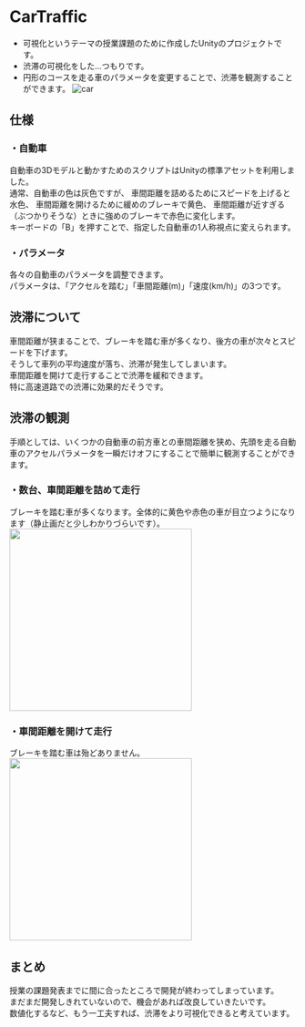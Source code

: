 # CarTraffic
- 可視化というテーマの授業課題のために作成したUnityのプロジェクトです。
- 渋滞の可視化をした…つもりです。
- 円形のコースを走る車のパラメータを変更することで、渋滞を観測することができます。
![car](https://user-images.githubusercontent.com/25292248/51608475-f043be80-1f5a-11e9-8348-7d205516db80.gif)

## 仕様
### ・自動車
自動車の3Dモデルと動かすためのスクリプトはUnityの標準アセットを利用しました。  
通常、自動車の色は灰色ですが、
車間距離を詰めるためにスピードを上げると水色、
車間距離を開けるために緩めのブレーキで黄色、
車間距離が近すぎる（ぶつかりそうな）ときに強めのブレーキで赤色に変化します。  
キーボードの「B」を押すことで、指定した自動車の1人称視点に変えられます。

### ・パラメータ
各々の自動車のパラメータを調整できます。  
パラメータは、「アクセルを踏む」「車間距離(m)」「速度(km/h)」の3つです。

## 渋滞について
車間距離が狭まることで、ブレーキを踏む車が多くなり、後方の車が次々とスピードを下げます。  
そうして車列の平均速度が落ち、渋滞が発生してしまいます。  
車間距離を開けて走行することで渋滞を緩和できます。  
特に高速道路での渋滞に効果的だそうです。

## 渋滞の観測
手順としては、いくつかの自動車の前方車との車間距離を狭め、先頭を走る自動車のアクセルパラメータを一瞬だけオフにすることで簡単に観測することができます。
### ・数台、車間距離を詰めて走行
ブレーキを踏む車が多くなります。全体的に黄色や赤色の車が目立つようになります（静止画だと少しわかりづらいです）。  
<img src=https://user-images.githubusercontent.com/25292248/51608486-f6d23600-1f5a-11e9-8b35-89a3d90b6e73.PNG width=320>

### ・車間距離を開けて走行
ブレーキを踏む車は殆どありません。  
<img src=https://user-images.githubusercontent.com/25292248/51608485-f6d23600-1f5a-11e9-8f0c-f0e9430552fb.PNG width=320>
## まとめ
授業の課題発表までに間に合ったところで開発が終わってしまっています。  
まだまだ開発しきれていないので、機会があれば改良していきたいです。  
数値化するなど、もう一工夫すれば、渋滞をより可視化できると考えています。
